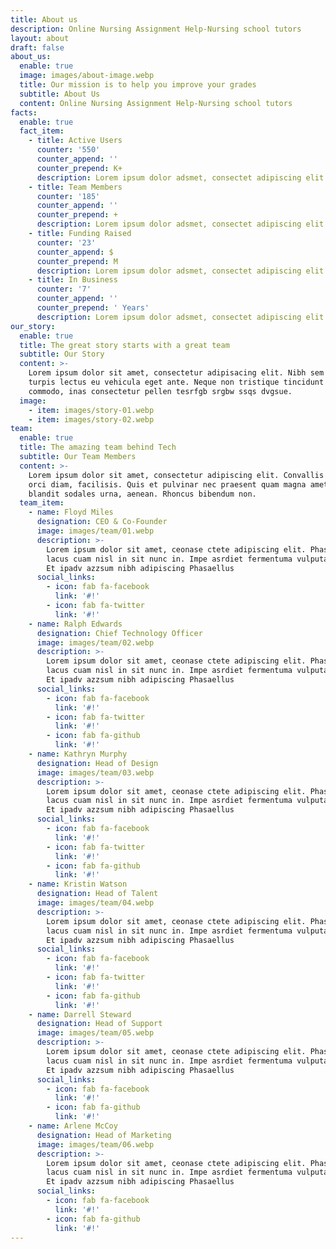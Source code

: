 ```yaml
---
title: About us
description: Online Nursing Assignment Help-Nursing school tutors
layout: about
draft: false
about_us:
  enable: true
  image: images/about-image.webp
  title: Our mission is to help you improve your grades
  subtitle: About Us
  content: Online Nursing Assignment Help-Nursing school tutors
facts:
  enable: true
  fact_item:
    - title: Active Users
      counter: '550'
      counter_append: ''
      counter_prepend: K+
      description: Lorem ipsum dolor adsmet, consectet adipiscing elit cau.
    - title: Team Members
      counter: '185'
      counter_append: ''
      counter_prepend: +
      description: Lorem ipsum dolor adsmet, consectet adipiscing elit cau.
    - title: Funding Raised
      counter: '23'
      counter_append: $
      counter_prepend: M
      description: Lorem ipsum dolor adsmet, consectet adipiscing elit cau.
    - title: In Business
      counter: '7'
      counter_append: ''
      counter_prepend: ' Years'
      description: Lorem ipsum dolor adsmet, consectet adipiscing elit cau.
our_story:
  enable: true
  title: The great story starts with a great team
  subtitle: Our Story
  content: >-
    Lorem ipsum dolor sit amet, consectetur adipisacing elit. Nibh sem tellus
    turpis lectus eu vehicula eget ante. Neque non tristique tincidunt quam
    commodo, inas consectetur pellen tesrfgb srgbw ssqs dvgsue.
  image:
    - item: images/story-01.webp
    - item: images/story-02.webp
team:
  enable: true
  title: The amazing team behind Tech
  subtitle: Our Team Members
  content: >-
    Lorem ipsum dolor sit amet, consectetur adipiscing elit. Convallis cursus ac
    orci diam, facilisis. Quis et pulvinar nec praesent quam magna amet. Magna
    blandit sodales urna, aenean. Rhoncus bibendum non.
  team_item:
    - name: Floyd Miles
      designation: CEO & Co-Founder
      image: images/team/01.webp
      description: >-
        Lorem ipsum dolor sit amet, ceonase ctete adipiscing elit. Phasellus eu
        lacus cuam nisl in sit nunc in. Impe asrdiet fermentuma vulputate dictu.
        Et ipadv azzsum nibh adipiscing Phasaellus
      social_links:
        - icon: fab fa-facebook
          link: '#!'
        - icon: fab fa-twitter
          link: '#!'
    - name: Ralph Edwards
      designation: Chief Technology Officer
      image: images/team/02.webp
      description: >-
        Lorem ipsum dolor sit amet, ceonase ctete adipiscing elit. Phasellus eu
        lacus cuam nisl in sit nunc in. Impe asrdiet fermentuma vulputate dictu.
        Et ipadv azzsum nibh adipiscing Phasaellus
      social_links:
        - icon: fab fa-facebook
          link: '#!'
        - icon: fab fa-twitter
          link: '#!'
        - icon: fab fa-github
          link: '#!'
    - name: Kathryn Murphy
      designation: Head of Design
      image: images/team/03.webp
      description: >-
        Lorem ipsum dolor sit amet, ceonase ctete adipiscing elit. Phasellus eu
        lacus cuam nisl in sit nunc in. Impe asrdiet fermentuma vulputate dictu.
        Et ipadv azzsum nibh adipiscing Phasaellus
      social_links:
        - icon: fab fa-facebook
          link: '#!'
        - icon: fab fa-twitter
          link: '#!'
        - icon: fab fa-github
          link: '#!'
    - name: Kristin Watson
      designation: Head of Talent
      image: images/team/04.webp
      description: >-
        Lorem ipsum dolor sit amet, ceonase ctete adipiscing elit. Phasellus eu
        lacus cuam nisl in sit nunc in. Impe asrdiet fermentuma vulputate dictu.
        Et ipadv azzsum nibh adipiscing Phasaellus
      social_links:
        - icon: fab fa-facebook
          link: '#!'
        - icon: fab fa-twitter
          link: '#!'
        - icon: fab fa-github
          link: '#!'
    - name: Darrell Steward
      designation: Head of Support
      image: images/team/05.webp
      description: >-
        Lorem ipsum dolor sit amet, ceonase ctete adipiscing elit. Phasellus eu
        lacus cuam nisl in sit nunc in. Impe asrdiet fermentuma vulputate dictu.
        Et ipadv azzsum nibh adipiscing Phasaellus
      social_links:
        - icon: fab fa-facebook
          link: '#!'
        - icon: fab fa-github
          link: '#!'
    - name: Arlene McCoy
      designation: Head of Marketing
      image: images/team/06.webp
      description: >-
        Lorem ipsum dolor sit amet, ceonase ctete adipiscing elit. Phasellus eu
        lacus cuam nisl in sit nunc in. Impe asrdiet fermentuma vulputate dictu.
        Et ipadv azzsum nibh adipiscing Phasaellus
      social_links:
        - icon: fab fa-facebook
          link: '#!'
        - icon: fab fa-github
          link: '#!'
---
```

